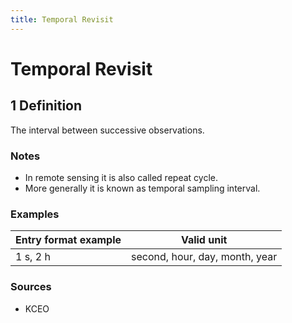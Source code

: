 ```yaml
---
title: Temporal Revisit
---
```


# Temporal Revisit

## 1 Definition

The interval between successive observations.

### Notes 

- In remote sensing it is also called repeat cycle.
- More generally it is known as temporal sampling interval.

### Examples 

| Entry format example | Valid unit                    |
|----------------------|-------------------------------|
| 1 s, 2 h             | second, hour, day, month, year |

### Sources 
- KCEO
